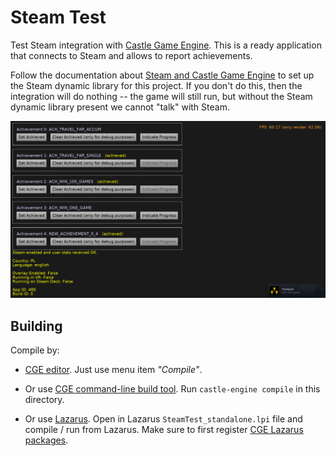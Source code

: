 # Steam Test

Test Steam integration with [Castle Game Engine](https://castle-engine.io/). This is a ready application that connects to Steam and allows to report achievements.

Follow the documentation about [Steam and Castle Game Engine](https://castle-engine.io/steam) to set up the Steam dynamic library for this project. If you don't do this, then the integration will do nothing -- the game will still run, but without the Steam dynamic library present we cannot "talk" with Steam.

![Screenshot](screenshot.png)

## Building

Compile by:

- [CGE editor](https://castle-engine.io/editor). Just use menu item _"Compile"_.

- Or use [CGE command-line build tool](https://castle-engine.io/build_tool). Run `castle-engine compile` in this directory.

- Or use [Lazarus](https://www.lazarus-ide.org/). Open in Lazarus `SteamTest_standalone.lpi` file and compile / run from Lazarus. Make sure to first register [CGE Lazarus packages](https://castle-engine.io/documentation.php).
